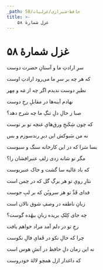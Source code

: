 ```yaml
---
_path: حافظ-شیرازی/غزلیات/58
title: >-
    غزل شمارهٔ ۵۸
---
```

# غزل شمارهٔ ۵۸

<div class="b" id="bn1"><div class="m1"><p>سرِ ارادتِ ما و آستانِ حضرت دوست</p></div>
<div class="m2"><p>که هر چه بر سرِ ما می‌رود ارادتِ اوست</p></div></div>
<div class="b" id="bn2"><div class="m1"><p>نظیرِ دوست ندیدم اگر چه از مَه و مِهر</p></div>
<div class="m2"><p>نهادم آینه‌ها در مقابلِ رخِ دوست</p></div></div>
<div class="b" id="bn3"><div class="m1"><p>صبا ز حالِ دلِ تنگِ ما چه شرح دهد؟</p></div>
<div class="m2"><p>که چون شِکَنجِ ورق‌هایِ غنچه تو بر توست</p></div></div>
<div class="b" id="bn4"><div class="m1"><p>نه من سَبوکش این دیرِ رندسوزم و بس</p></div>
<div class="m2"><p>بسا سَرا که در این کارخانه سنگ و سبوست</p></div></div>
<div class="b" id="bn5"><div class="m1"><p>مگر تو شانه زدی زلفِ عنبرافشان را؟</p></div>
<div class="m2"><p>که باد غالیه سا گشت و خاک عنبربوست</p></div></div>
<div class="b" id="bn6"><div class="m1"><p>نثارِ رویِ تو هر برگِ گل که در چمن است</p></div>
<div class="m2"><p>فدای قَدِّ تو هر سروبُن که بر لبِ جوست</p></div></div>
<div class="b" id="bn7"><div class="m1"><p>زبانِ ناطقه در وصفِ شوق نالان است</p></div>
<div class="m2"><p>چه جای کِلکِ بریده زبانِ بیهُده گوست؟</p></div></div>
<div class="b" id="bn8"><div class="m1"><p>رخِ تو در دلم آمد مراد خواهم یافت</p></div>
<div class="m2"><p>چرا که حالِ نکو در قَفایِ فالِ نکوست</p></div></div>
<div class="b" id="bn9"><div class="m1"><p>نه این زمان دلِ حافظ در آتشِ هوس است</p></div>
<div class="m2"><p>که داغدار ازل همچو لالهٔ خودروست</p></div></div>
